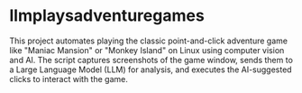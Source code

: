 # llmplaysadventuregames
This project automates playing the classic point-and-click adventure game like "Maniac Mansion" or "Monkey Island" on  Linux using computer vision and AI. The script captures screenshots of the game window, sends them to a Large Language Model (LLM) for analysis, and executes the AI-suggested clicks to interact with the game.
